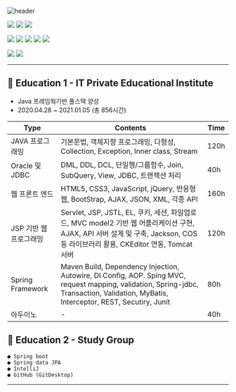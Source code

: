 ![header](https://capsule-render.vercel.app/api?type=soft&color=auto&height=200&section=header&text=Yonji_Portfolio&fontSize=80&animation=twinkling)


![](https://img.shields.io/badge/Java-DB3552?style=flat-square&logo=Java&logoColor=white)
![](https://img.shields.io/badge/Spring-6DB33F?style=flat-square&logo=Spring&logoColor=white)
![](https://img.shields.io/badge/oracle-DB3552?style=flat-square&logo=oracle&logoColor=white)

![](https://img.shields.io/badge/html-E96228?style=flat-square&logo=html5&logoColor=white)
![](https://img.shields.io/badge/Javascript-ffb13b?style=flat-square&logo=javascript&logoColor=white)
![](https://img.shields.io/badge/css-1572B6?style=flat-square&logo=css3&logoColor=white)
![](https://img.shields.io/badge/bootstrap-533B78?style=flat-square&logo=bootstrap&logoColor=white)
![](https://img.shields.io/badge/jQuery-0769AD?style=flat-square&logo=jQuery&logoColor=white")

![](https://img.shields.io/badge/Eclipse-2C2255?style=flat-square&logo=Eclipse&logoColor=white)
![](https://img.shields.io/badge/IntelliJ-000000?style=flat-square&logo=IntelliJ-IDEA&logoColor=white)

--------------------------------------------------------------------
## 📕 Education 1 - IT Private Educational Institute
  * Java 프레임웍기반 풀스택 양성
  * 2020.04.28 ~ 2021.01.05 (총 856시간)
  
 | Type  | Contents | Time  |
 |---|----------------------------------|---|
 | JAVA 프로그래밍  |기본문법, 객체지향 프로그래밍, 다형성, Collection, Exception, Inner class, Stream|120h|
 | Oracle 및 JDBC  | DML, DDL, DCL, 단일행/그룹함수, Join, SubQuery, View, JDBC, 트랜잭션 처리 |40h|
 | 웹 프론트 엔드 |HTML5, CSS3, JavaScript, jQuery, 반응형웹, BootStrap, AJAX, JSON, XML, 각종 API|160h|
 | JSP 기반 웹 프로그래밍 |Servlet, JSP, JSTL, EL, 쿠키, 세션, 파일업로드, MVC model2 기반 웹 어플리케이션 구현, AJAX, API 서버 설계 및 구축, Jackson, COS 등 라이브러리 활용, CKEditor 연동, Tomcat 서버|120h|
 | Spring Framework | Maven Build, Dependency Injection, Autowire, DI Config, AOP. Sping MVC, request mapping, validation, Spring-jdbc, Transaction, Validation, MyBatis, Interceptor, REST, Secutiry, Junit |80h|
 | 아두이노 |                            -                            | 40h |


## 📙 Education 2 - Study Group
 
 ```
 ● Spring boot
 ● Spring data JPA
 ● IntelliJ
 ● GitHub (GitDesktop)
 ```
------------------------------------------------------------------------
